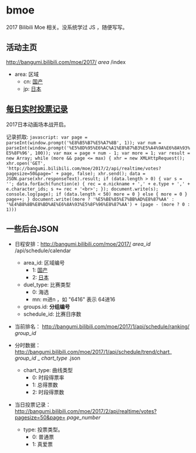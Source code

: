 # bmoe
2017 Bilibili Moe 相关。没系统学过 JS ，随便写写。

## 活动主页
http://bangumi.bilibili.com/moe/2017/ *area* /index

  + area: 区域
    - cn: [国产](http://bangumi.bilibili.com/moe/2017/cn/index) 
    - jp: [日本](http://bangumi.bilibili.com/moe/2017/jp/index)
  
## [每日实时投票记录](http://bangumi.bilibili.com/moe/2017/realtime/index)
2017日本动画场本战开启。
 
 记录抓取:
    `javascript: var page = parseInt(window.prompt('%E8%B5%B7%E5%A7%8B', 1)); var num = parseInt(window.prompt('%E5%8D%95%E6%AC%A1%E8%87%B3%E5%A4%9A%E6%8A%93%E5%8F%96', 100)); var max = page + num - 1; var more = 1; var result = new Array; while (more && page <= max) { xhr = new XMLHttpRequest(); xhr.open('GET', 'http://bangumi.bilibili.com/moe/2017/2/api/realtime/votes?pagesize=50&page=' + page, false); xhr.send(); data = JSON.parse(xhr.responseText).result; if (data.length > 0) { var s = ''; data.forEach(function(e) { rec = e.nickname + ',' + e.type + ',' + e.character_ids; s += rec + '<br>'; }); document.write(s); console.log(page); if (data.length < 50) more = 0 } else { more = 0 } page++; } document.write((more ? '%E5%BE%85%E7%BB%AD%E8%87%AA' : '%E4%B8%8B%E8%BD%AE%E6%8A%93%E5%8F%96%E8%87%AA') + (page - (more ? 0 : 1)))`

## 一些后台JSON
* 日程安排：http://bangumi.bilibili.com/moe/2017/ *area_id* /api/schedule/calendar
  + area_id: 区域编号
    - 1: [国产](http://bangumi.bilibili.com/moe/2017/1/api/schedule/calendar)
    - 2: [日本](http://bangumi.bilibili.com/moe/2017/2/api/schedule/calendar)
  + duel_type: 比赛类型
    - 0: 海选
    - mn: m进n ，如 "6416" 表示 64进16
  + groups.id: **分组编号**
  + schedule_id: 比赛日序数

* 当前排名： http://bangumi.bilibili.com/moe/2017/1/api/schedule/ranking/ *group_id*

* 分时数据： http://bangumi.bilibili.com/moe/2017/1/api/schedule/trend/chart_ *group_id* _ *chart_type* .json
  + chart_type: 曲线类型
    - 0: 时段得票率
    - 1: 总得票数
    - 2: 时段得票数
  
* 当日投票记录： http://bangumi.bilibili.com/moe/2017/2/api/realtime/votes?pagesize=50&page= *page_number*
  + type: 投票类型。
    - 0: 普通票
    - 1: 真爱票
